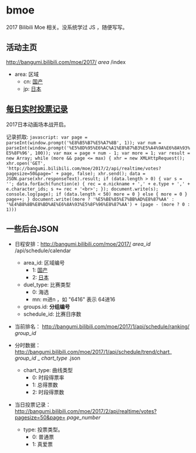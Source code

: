 # bmoe
2017 Bilibili Moe 相关。没系统学过 JS ，随便写写。

## 活动主页
http://bangumi.bilibili.com/moe/2017/ *area* /index

  + area: 区域
    - cn: [国产](http://bangumi.bilibili.com/moe/2017/cn/index) 
    - jp: [日本](http://bangumi.bilibili.com/moe/2017/jp/index)
  
## [每日实时投票记录](http://bangumi.bilibili.com/moe/2017/realtime/index)
2017日本动画场本战开启。
 
 记录抓取:
    `javascript: var page = parseInt(window.prompt('%E8%B5%B7%E5%A7%8B', 1)); var num = parseInt(window.prompt('%E5%8D%95%E6%AC%A1%E8%87%B3%E5%A4%9A%E6%8A%93%E5%8F%96', 100)); var max = page + num - 1; var more = 1; var result = new Array; while (more && page <= max) { xhr = new XMLHttpRequest(); xhr.open('GET', 'http://bangumi.bilibili.com/moe/2017/2/api/realtime/votes?pagesize=50&page=' + page, false); xhr.send(); data = JSON.parse(xhr.responseText).result; if (data.length > 0) { var s = ''; data.forEach(function(e) { rec = e.nickname + ',' + e.type + ',' + e.character_ids; s += rec + '<br>'; }); document.write(s); console.log(page); if (data.length < 50) more = 0 } else { more = 0 } page++; } document.write((more ? '%E5%BE%85%E7%BB%AD%E8%87%AA' : '%E4%B8%8B%E8%BD%AE%E6%8A%93%E5%8F%96%E8%87%AA') + (page - (more ? 0 : 1)))`

## 一些后台JSON
* 日程安排：http://bangumi.bilibili.com/moe/2017/ *area_id* /api/schedule/calendar
  + area_id: 区域编号
    - 1: [国产](http://bangumi.bilibili.com/moe/2017/1/api/schedule/calendar)
    - 2: [日本](http://bangumi.bilibili.com/moe/2017/2/api/schedule/calendar)
  + duel_type: 比赛类型
    - 0: 海选
    - mn: m进n ，如 "6416" 表示 64进16
  + groups.id: **分组编号**
  + schedule_id: 比赛日序数

* 当前排名： http://bangumi.bilibili.com/moe/2017/1/api/schedule/ranking/ *group_id*

* 分时数据： http://bangumi.bilibili.com/moe/2017/1/api/schedule/trend/chart_ *group_id* _ *chart_type* .json
  + chart_type: 曲线类型
    - 0: 时段得票率
    - 1: 总得票数
    - 2: 时段得票数
  
* 当日投票记录： http://bangumi.bilibili.com/moe/2017/2/api/realtime/votes?pagesize=50&page= *page_number*
  + type: 投票类型。
    - 0: 普通票
    - 1: 真爱票
